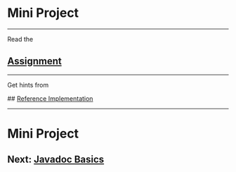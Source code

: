 # Mini Project

-----

Read the 

## [Assignment](https://github.com/athenaeum-brew/password-validator)

-----

Get hints from 

## [Reference Implementation](https://github.com/athenaeum-brew/password-validator-impl)

---

# Mini Project

## **Next:** [Javadoc Basics](/slides/?../einfuehrung/15.md)